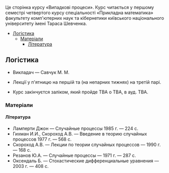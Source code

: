 Це сторінка курсу &laquo;Випадкові процеси&raquo;. Курс читається у першому семестрі четвертого курсу спеціальності &laquo;Прикладна математика&raquo; факультету комп'ютерних наук та кібернетики київського національного університету імені Тараса Шевченка.

<!-- MarkdownTOC -->

- [Логістика](#%D0%9B%D0%BE%D0%B3%D1%96%D1%81%D1%82%D0%B8%D0%BA%D0%B0)
	- [Матеріали](#%D0%9C%D0%B0%D1%82%D0%B5%D1%80%D1%96%D0%B0%D0%BB%D0%B8)
		- [Література](#%D0%9B%D1%96%D1%82%D0%B5%D1%80%D0%B0%D1%82%D1%83%D1%80%D0%B0)

<!-- /MarkdownTOC -->

<a id="%D0%9B%D0%BE%D0%B3%D1%96%D1%81%D1%82%D0%B8%D0%BA%D0%B0"></a>
## Логістика

- Викладач &mdash; Савчук М. М.

- Лекції у п'ятницю на першій та (на непарних тижнях) на третій парі.

- Курс закінчуєтся заліком, який пройде TBA о TBA, в ауд. TBA. 

<a id="%D0%9C%D0%B0%D1%82%D0%B5%D1%80%D1%96%D0%B0%D0%BB%D0%B8"></a>
### Матеріали

<a id="%D0%9B%D1%96%D1%82%D0%B5%D1%80%D0%B0%D1%82%D1%83%D1%80%D0%B0"></a>
#### Література

- Ламперти Джон — Случайные процессы 1985&nbsp;г. — 224&nbsp;с.
- Гихман И.И., Скороход А.В. — Введение в теорию случайных процессов 1977&nbsp;г. — 568&nbsp;с.
- Скороход А.В. — Лекции по теории случайных процессов — 1990&nbsp;г. — 168&nbsp;с.
- Резанов Ю.А. — Случайные процессы — 1971&nbsp;г. — 287&nbsp;с.
- Оксендаль Б. — Стохастические дифференциальные уравнения — 2003&nbsp;г. — 408&nbsp;с.
